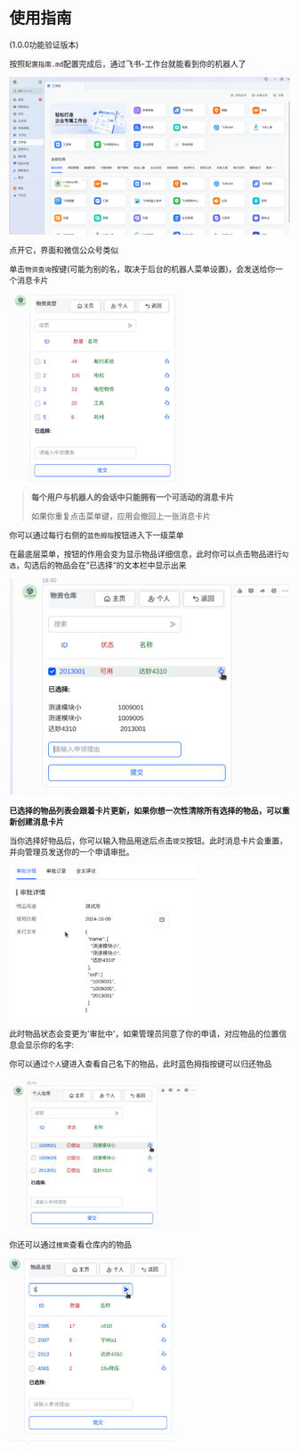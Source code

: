 # 使用指南

(1.0.0功能验证版本)



按照`配置指南.md`配置完成后，通过飞书-工作台就能看到你的机器人了

<img src="./static/images/工作台-机器人.png" alt="工作台-机器人" style="zoom:50%;" />

点开它，界面和微信公众号类似

单击`物资查询`按键(可能为别的名，取决于后台的机器人菜单设置)，会发送给你一个消息卡片

<img src="./static/images/物资仓库-消息卡片演示.png" alt="消息卡片" style="zoom:33%;" />

> **每个用户与机器人的会话中只能拥有一个可活动的消息卡片**
>
> 如果你重复点击菜单键，应用会撤回上一张消息卡片

你可以通过每行右侧的`蓝色拇指`按钮进入下一级菜单

在最底层菜单，按钮的作用会变为显示物品详细信息，此时你可以点击物品进行`勾选`，勾选后的物品会在”已选择“的文本栏中显示出来

![](./static/images/消息卡片功能演示.png)

**已选择的物品列表会跟着卡片更新，如果你想一次性清除所有选择的物品，可以重新创建消息卡片**

当你选择好物品后，你可以输入物品用途后点击`提交`按钮。此时消息卡片会重置，并向管理员发送你的一个申请审批。

<img src="./static/images/审批示例.png" style="zoom: 33%;" />

此时物品状态会变更为'审批中'，如果管理员同意了你的申请，对应物品的位置信息会显示你的名字:

你可以通过`个人`键进入查看自己名下的物品，此时蓝色拇指按键可以归还物品

<img src="./static/images/消息卡片_个人仓库.png" style="zoom:33%;" />

你还可以通过`搜索`查看仓库内的物品

<img src="./static/images/消息卡片-搜索.png" style="zoom:33%;" />